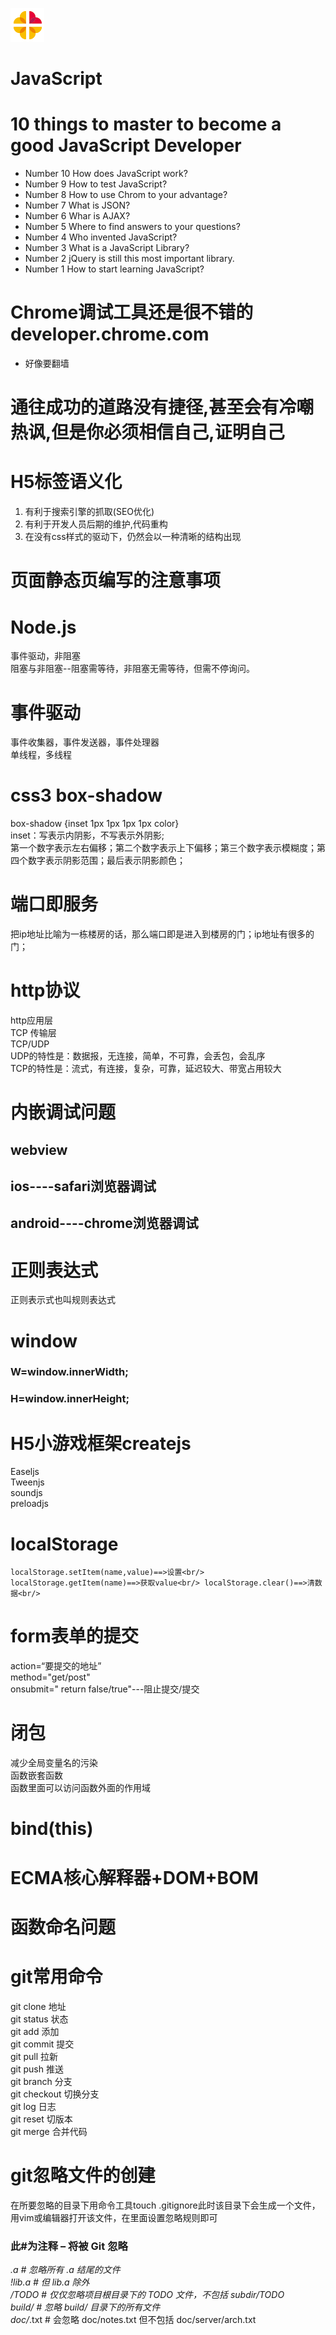 
![img](https://github.com/studendzhoujun/abc/blob/master/src/images/loading-1.gif)
# JavaScript

# 10 things to master to become a good JavaScript Developer
* Number 10 How does JavaScript work?<br/>
* Number 9 How to test JavaScript?<br/>
* Number 8 How to use Chrom to your advantage?<br/>
* Number 7 What is JSON?<br/>
* Number 6 Whar is AJAX?<br/>
* Number 5 Where to find answers to your questions?<br/>
* Number 4 Who invented JavaScript?<br/>
* Number 3 What is a JavaScript Library?<br/>
* Number 2 jQuery is still this most important library.<br/>
* Number 1 How to start learning JavaScript?<br/>

# Chrome调试工具还是很不错的developer.chrome.com
* 好像要翻墙

# 通往成功的道路没有捷径,甚至会有冷嘲热讽,但是你必须相信自己,证明自己

# H5标签语义化
1. 有利于搜索引擎的抓取(SEO优化)<br/>
2. 有利于开发人员后期的维护,代码重构<br/>
3. 在没有css样式的驱动下，仍然会以一种清晰的结构出现<br/>

# 页面静态页编写的注意事项
# Node.js
事件驱动，非阻塞<br/>
阻塞与非阻塞--阻塞需等待，非阻塞无需等待，但需不停询问。
# 事件驱动
事件收集器，事件发送器，事件处理器<br/>
单线程，多线程
# css3 box-shadow
box-shadow {inset 1px 1px 1px 1px color}<br/>
inset：写表示内阴影，不写表示外阴影;<br/>
第一个数字表示左右偏移；第二个数字表示上下偏移；第三个数字表示模糊度；第四个数字表示阴影范围；最后表示阴影颜色；
# 端口即服务
把ip地址比喻为一栋楼房的话，那么端口即是进入到楼房的门；ip地址有很多的门；
# http协议
http应用层<br/>
TCP 传输层<br/>
TCP/UDP<br/>
UDP的特性是：数据报，无连接，简单，不可靠，会丢包，会乱序<br/>
TCP的特性是：流式，有连接，复杂，可靠，延迟较大、带宽占用较大<br/>

# 内嵌调试问题
## webview<br/>
## ios----safari浏览器调试<br/>
## android----chrome浏览器调试<br/>
# 正则表达式
正则表示式也叫规则表达式
# window
### W=window.innerWidth;
### H=window.innerHeight;
# H5小游戏框架createjs
Easeljs<br/>
Tweenjs<br/>
soundjs<br/>
preloadjs<br/>

# localStorage
`localStorage.setItem(name,value)==>设置<br/>
localStorage.getItem(name)==>获取value<br/>
localStorage.clear()==>清数据<br/>
`
# form表单的提交
action=“要提交的地址”<br/>
method="get/post"<br/>
onsubmit=" return false/true"---阻止提交/提交
# 闭包
减少全局变量名的污染<br/>
函数嵌套函数<br/>
函数里面可以访问函数外面的作用域<br/>
# bind(this)
# ECMA核心解释器+DOM+BOM
# 函数命名问题
# git常用命令
git clone 地址<br/>
git status 状态<br/>
git add  添加<br/>
git commit 提交<br/>
git pull 拉新<br/>
git push 推送<br/>
git branch 分支<br/>
git checkout 切换分支<br/>
git log 日志<br/>
git reset 切版本<br/>
git merge 合并代码<br/>
# git忽略文件的创建
在所要忽略的目录下用命令工具touch .gitignore此时该目录下会生成一个文件，用vim或编辑器打开该文件，在里面设置忽略规则即可<br/>
### 此#为注释 – 将被 Git 忽略<br/>
*.a # 忽略所有 .a 结尾的文件<br/>
!lib.a # 但 lib.a 除外<br/>
/TODO # 仅仅忽略项目根目录下的 TODO 文件，不包括 subdir/TODO<br/>
build/ # 忽略 build/ 目录下的所有文件<br/>
doc/*.txt # 会忽略 doc/notes.txt 但不包括 doc/server/arch.txt<br/>
